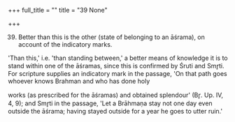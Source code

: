 +++
full_title = ""
title = "39 None"

+++


39. Better than this is the other (state of belonging to an āśrama), on account of the indicatory marks.

'Than this,' i.e. 'than standing between,' a better means of knowledge it is to stand within one of the āśramas, since this is confirmed by Śruti and Smr̥ti. For scripture supplies an indicatory mark in the passage, 'On that path goes whoever knows Brahman and who has done holy

works (as prescribed for the āśramas) and obtained splendour' (Br̥. Up. IV, 4, 9); and Smr̥ti in the passage, 'Let a Brāhmaṇa stay not one day even outside the āśrama; having stayed outside for a year he goes to utter ruin.'

